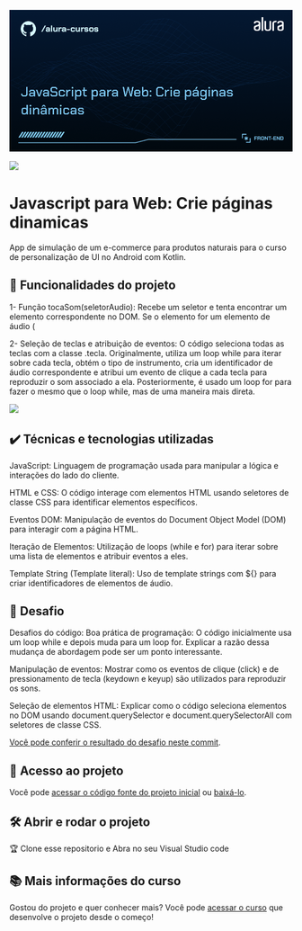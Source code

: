 
![Descricao da sua imagem](https://github.com/tgiovanni/alura-midi/blob/master/images/Front-end-JavaScript_Web.png)

![](https://img.shields.io/github/license/alura-cursos/android-com-kotlin-personalizando-ui)

# Javascript para Web: Crie páginas dinamicas 

App de simulação de um e-commerce para produtos naturais para o curso de personalização de UI no Android com Kotlin.

## 🔨 Funcionalidades do projeto
1- Função tocaSom(seletorAudio): Recebe um seletor e tenta encontrar um elemento correspondente no DOM. Se o elemento for um elemento de áudio (<audio>), executa o som desse elemento.

2- Seleção de teclas e atribuição de eventos:
O código seleciona todas as teclas com a classe .tecla.
Originalmente, utiliza um loop while para iterar sobre cada tecla, obtém o tipo de instrumento, cria um identificador de áudio correspondente e atribui um evento de clique a cada tecla para reproduzir o som associado a ela.
Posteriormente, é usado um loop for para fazer o mesmo que o loop while, mas de uma maneira mais direta.


![](img/amostra.gif)

## ✔️ Técnicas e tecnologias utilizadas
JavaScript: Linguagem de programação usada para manipular a lógica e interações do lado do cliente.

HTML e CSS: O código interage com elementos HTML usando seletores de classe CSS para identificar elementos específicos.

Eventos DOM: Manipulação de eventos do Document Object Model (DOM) para interagir com a página HTML.

Iteração de Elementos: Utilização de loops (while e for) para iterar sobre uma lista de elementos e atribuir eventos a eles.

Template String (Template literal): Uso de template strings com ${} para criar identificadores de elementos de áudio.

## 🎯 Desafio
Desafios do código:
Boa prática de programação: O código inicialmente usa um loop while e depois muda para um loop for. Explicar a razão dessa mudança de abordagem pode ser um ponto interessante.

Manipulação de eventos: Mostrar como os eventos de clique (click) e de pressionamento de tecla (keydown e keyup) são utilizados para reproduzir os sons.

Seleção de elementos HTML: Explicar como o código seleciona elementos no DOM usando document.querySelector e document.querySelectorAll com seletores de classe CSS.

[Você pode conferir o resultado do desafio neste commit](https://github.com/tgiovanni/alura-midi).

## 📁 Acesso ao projeto

Você pode [acessar o código fonte do projeto inicial](https://github.com/alura-cursos/aluramidi-curso/archive/refs/heads/arquivos-iniciais.zip) ou [baixá-lo](https://github.com/alura-cursos/aluramidi-curso/archive/refs/heads/arquivos-iniciais.zip).

## 🛠️ Abrir e rodar o projeto

 🏆 Clone esse repositorio e Abra no seu Visual Studio code

## 📚 Mais informações do curso

Gostou do projeto e quer conhecer mais? Você pode [acessar o curso](https://cursos.alura.com.br/course/javascript-web-paginas-dinamicas/) que desenvolve o projeto desde o começo!

